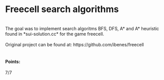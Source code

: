 # Freecell search algorithms 
<br />
The goal was to implement search algoritms BFS, DFS, A* and A* heuristic found in *sui-solution.cc* for the game freecell. 
<br /> <br />
Original project can be found at: https://github.com/ibenes/freecell
<br /> <br />

#### Points:
7/7
